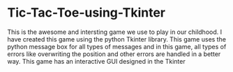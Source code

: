 # Tic-Tac-Toe-using-Tkinter
This is the awesome and intersting game we use to play in our childhood. I have created this game using the python Tkinter library. This game uses the python message box for all types of messages and in this game, all types of errors like overwriting the position and other errors are handled in a better way.
This game has an interactive GUI designed in the Tkinter

